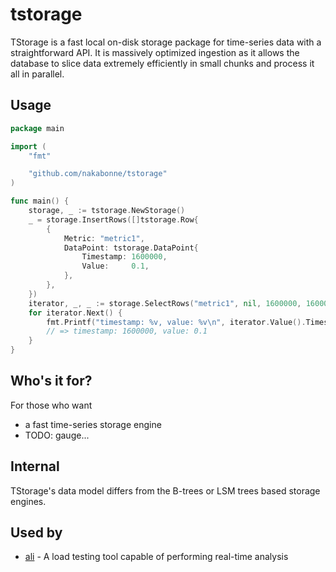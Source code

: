 # tstorage
TStorage is a fast local on-disk storage package for time-series data with a straightforward API.
It is massively optimized ingestion as it allows the database to slice data extremely efficiently in small chunks and process it all in parallel.

## Usage

```go
package main

import (
	"fmt"

	"github.com/nakabonne/tstorage"
)

func main() {
	storage, _ := tstorage.NewStorage()
	_ = storage.InsertRows([]tstorage.Row{
		{
			Metric: "metric1",
			DataPoint: tstorage.DataPoint{
				Timestamp: 1600000,
				Value:     0.1,
			},
		},
	})
	iterator, _, _ := storage.SelectRows("metric1", nil, 1600000, 1600001)
	for iterator.Next() {
		fmt.Printf("timestamp: %v, value: %v\n", iterator.Value().Timestamp, iterator.Value().Value)
		// => timestamp: 1600000, value: 0.1
	}
}
```

## Who's it for?
For those who want
- a fast time-series storage engine
- TODO: gauge...

## Internal
TStorage's data model differs from the B-trees or LSM trees based storage engines.

## Used by
- [ali](https://github.com/nakabonne/ali) - A load testing tool capable of performing real-time analysis